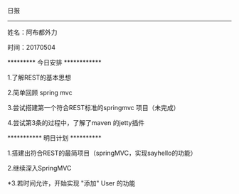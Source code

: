 ﻿日报
*******************************

姓名：阿布都外力

时间：20170504

********* 今日安排 ************

1.了解REST的基本思想

2.简单回顾 spring mvc

3.尝试搭建第一个符合REST标准的springmvc 项目（未完成）

4.尝试第3条的过程中，了解了maven 的jetty插件	

*********** 明日计划 **********

1.搭建出符合REST的最简项目（springMVC，实现sayhello的功能）

2.继续深入SpringMVC

*3.若时间允许，开始实现 "添加" User 的功能